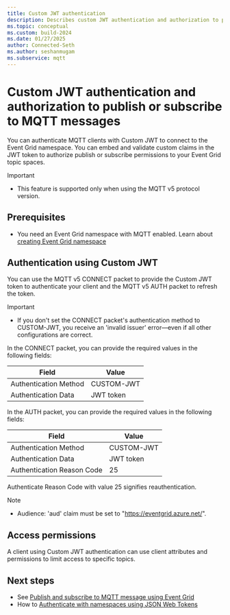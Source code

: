 ```yaml
---
title: Custom JWT authentication
description: Describes custom JWT authentication and authorization to publish or subscribe to MQTT messages
ms.topic: conceptual
ms.custom: build-2024
ms.date: 01/27/2025
author: Connected-Seth
ms.author: seshanmugam
ms.subservice: mqtt
---
```


# Custom JWT authentication and authorization to publish or subscribe to MQTT messages

You can authenticate MQTT clients with Custom JWT to connect to the Event Grid namespace. You can embed and validate custom claims in the JWT token to authorize publish or subscribe permissions to your Event Grid topic spaces.

> [!IMPORTANT]
> - This feature is supported only when using the MQTT v5 protocol version.

## Prerequisites
- You need an Event Grid namespace with MQTT enabled.  Learn about [creating Event Grid namespace](/azure/event-grid/create-view-manage-namespaces#create-a-namespace)

<a name='authentication-using-azure-ad-jwt'></a>

## Authentication using Custom JWT
You can use the MQTT v5 CONNECT packet to provide the Custom JWT token to authenticate your client and the MQTT v5 AUTH packet to refresh the token.  

> [!IMPORTANT]
> - If you don't set the CONNECT packet's authentication method to CUSTOM-JWT, you receive an 'invalid issuer' error—even if all other configurations are correct.

In the CONNECT packet, you can provide the required values in the following fields:

|Field  | Value  |
|---------|---------|
|Authentication Method | CUSTOM-JWT |
|Authentication Data | JWT token |

In the AUTH packet, you can provide the required values in the following fields:

|Field | Value |
|---------|---------|
| Authentication Method | CUSTOM-JWT |
| Authentication Data | JWT token |
| Authentication Reason Code | 25 |
 
Authenticate Reason Code with value 25 signifies reauthentication.

> [!NOTE]
> - Audience: 'aud' claim must be set to "https://eventgrid.azure.net/".

## Access permissions
A client using Custom JWT authentication can use client attributes and permissions to limit access to specific topics.

## Next steps
- See [Publish and subscribe to MQTT message using Event Grid](mqtt-publish-and-subscribe-portal.md)
- How to [Authenticate with namespaces using JSON Web Tokens](authenticate-with-namespaces-using-json-web-tokens.md)
